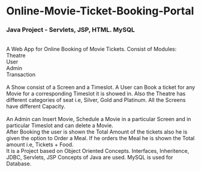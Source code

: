 # Online-Movie-Ticket-Booking-Portal
### Java Project - Servlets, JSP, HTML. MySQL
<br />
A Web App for Online Booking of Movie Tickets. Consist of Modules: <br />
Theatre <br />
User <br />
Admin <br />
Transaction <br />
<br />
A Show consist of a Screen and a Timeslot. A User can Book a ticket for any Movie for a corresponding Timeslot it is showed in. Also the Theatre has different categories of seat i.e, Silver, Gold and Platinum. All the Screens have different Capacity.<br />
<br />
An Admin can Insert Movie, Schedule a Movie in a particular Screen and in particular Timeslot and can delete a Movie.
<br/>
After Booking the user is shown the Total Amount of the tickets also he is given the option to Order a Meal. If he orders the Meal he is shown the Total amount i.e, Tickets + Food.
<br />
It is a Project based on Object Oriented Concepts. Interfaces, Inheritence, JDBC, Servlets, JSP Concepts of Java are used. MySQL is used for Database.
